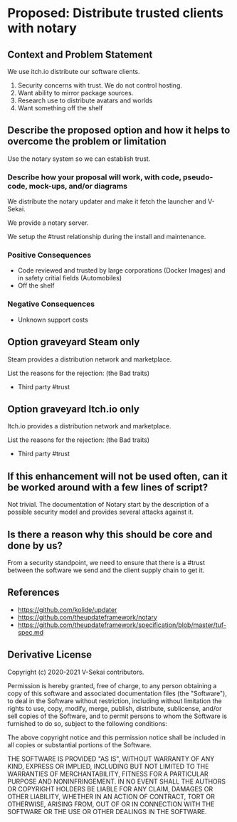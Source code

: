 # Proposed: Distribute trusted clients with notary

## Context and Problem Statement

We use itch.io distribute our software clients.

1. Security concerns with trust. We do not control hosting.
1. Want ability to mirror package sources.
1. Research use to distribute avatars and worlds
1. Want something off the shelf

## Describe the proposed option and how it helps to overcome the problem or limitation

Use the notary system so we can establish trust.

### Describe how your proposal will work, with code, pseudo-code, mock-ups, and/or diagrams

We distribute the notary updater and make it fetch the launcher and V-Sekai.

We provide a notary server.

We setup the #trust relationship during the install and maintenance.

### Positive Consequences <!-- optional -->

- Code reviewed and trusted by large corporations (Docker Images) and in safety critial fields (Automobiles)
- Off the shelf

### Negative Consequences <!-- optional -->

- Unknown support costs

## Option graveyard Steam only

Steam provides a distribution network and marketplace.

List the reasons for the rejection: (the Bad traits)

- Third party #trust

## Option graveyard Itch.io only

Itch.io provides a distribution network and marketplace.

List the reasons for the rejection: (the Bad traits)

- Third party #trust

## If this enhancement will not be used often, can it be worked around with a few lines of script?

Not trivial. The documentation of Notary start by the description of a possible security model and provides several attacks against it.

## Is there a reason why this should be core and done by us?

From a security standpoint, we need to ensure that there is a #trust between the software we send and the client supply chain to get it.

## References <!-- optional -->

- https://github.com/kolide/updater
- https://github.com/theupdateframework/notary
- https://github.com/theupdateframework/specification/blob/master/tuf-spec.md

## Derivative License

Copyright (c) 2020-2021 V-Sekai contributors.

Permission is hereby granted, free of charge, to any person obtaining a copy
of this software and associated documentation files (the "Software"), to deal
in the Software without restriction, including without limitation the rights
to use, copy, modify, merge, publish, distribute, sublicense, and/or sell
copies of the Software, and to permit persons to whom the Software is
furnished to do so, subject to the following conditions:

The above copyright notice and this permission notice shall be included in all
copies or substantial portions of the Software.

THE SOFTWARE IS PROVIDED "AS IS", WITHOUT WARRANTY OF ANY KIND, EXPRESS OR
IMPLIED, INCLUDING BUT NOT LIMITED TO THE WARRANTIES OF MERCHANTABILITY,
FITNESS FOR A PARTICULAR PURPOSE AND NONINFRINGEMENT. IN NO EVENT SHALL THE
AUTHORS OR COPYRIGHT HOLDERS BE LIABLE FOR ANY CLAIM, DAMAGES OR OTHER
LIABILITY, WHETHER IN AN ACTION OF CONTRACT, TORT OR OTHERWISE, ARISING FROM,
OUT OF OR IN CONNECTION WITH THE SOFTWARE OR THE USE OR OTHER DEALINGS IN THE
SOFTWARE.
